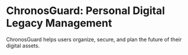 # ChronosGuard: Personal Digital Legacy Management
ChronosGuard helps users organize, secure, and plan the future of their digital assets.
